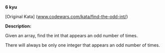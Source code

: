 **6 kyu**

[Original Kata] (www.codewars.com/kata/find-the-odd-int/)

**Description:**

Given an array, find the int that appears an odd number of times.

There will always be only one integer that appears an odd number of times.
